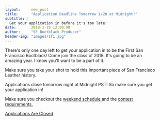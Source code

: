 ```yaml
---
layout:     new_post
title:      "Application Deadline Tomorrow 1/20 at Midnight!"
subtitle: |
  Get your application in before it's too late!
date:       2018-1-19 12:00:00
author:     "SF Bootblack Producer"
header-img: "images/sf1.jpg"
---
```


There's only one day left to get your application in to be the First San Francisco Bootblack! Come join the class of 2018. It's going to be an amazing year. I know you'll want to be a part of it.

Make sure you take your shot to hold this important piece of San Francisco Leather history.

Applications close tomorrow night at Midnight PST! So make sure you get your application in!

<p>
 Make sure you checkout the <a href="/2018/schedule"> weekend schedule </a> and the <a href="/2018/contest"> contest requirements.</a>
</p>

<a href="/2018/app/" class="btn btn-lg btn-primary disabled">
  Applications Are Closed
</a>
